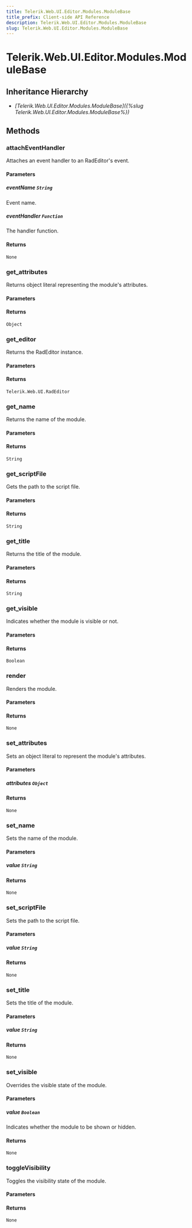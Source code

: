 ```yaml
---
title: Telerik.Web.UI.Editor.Modules.ModuleBase
title_prefix: Client-side API Reference
description: Telerik.Web.UI.Editor.Modules.ModuleBase
slug: Telerik.Web.UI.Editor.Modules.ModuleBase
---
```


# Telerik.Web.UI.Editor.Modules.ModuleBase

## Inheritance Hierarchy

* *[Telerik.Web.UI.Editor.Modules.ModuleBase]({%slug Telerik.Web.UI.Editor.Modules.ModuleBase%})*


## Methods

### attachEventHandler

Attaches an event handler to an RadEditor's event.

#### Parameters

##### eventName `String`

Event name.

##### eventHandler `Function`

The handler function.

#### Returns

`None`

### get_attributes

Returns object literal representing the module's attributes.

#### Parameters

#### Returns

`Object`

### get_editor

Returns the RadEditor instance.

#### Parameters

#### Returns

`Telerik.Web.UI.RadEditor`

### get_name

Returns the name of the module.

#### Parameters

#### Returns

`String`

### get_scriptFile

Gets the path to the script file.

#### Parameters

#### Returns

`String`

### get_title

Returns the title of the module.

#### Parameters

#### Returns

`String`

### get_visible

Indicates whether the module is visible or not.  

#### Parameters

#### Returns

`Boolean`

### render

Renders the module.

#### Parameters

#### Returns

`None`

### set_attributes

Sets an object literal to represent the module's attributes.

#### Parameters

##### attributes `Object` 

#### Returns

`None`

### set_name

Sets the name of the module.

#### Parameters

##### value `String`

#### Returns

`None`



### set_scriptFile

Sets the path to the script file.

#### Parameters

##### value `String`

#### Returns

`None`

### set_title

Sets the title of the module.

#### Parameters

##### value `String`

#### Returns

`None`

### set_visible

Overrides the visible state of the module. 

#### Parameters

##### value `Boolean`

Indicates whether the module to be shown or hidden.

#### Returns

`None`

### toggleVisibility

Toggles the visibility state of the module.

#### Parameters

#### Returns

`None`


